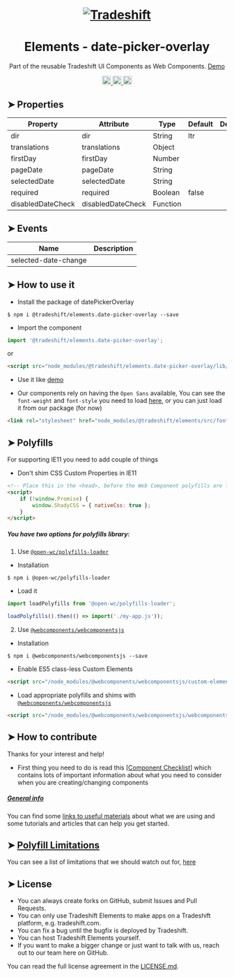 <h1 align="center">
    <a href="https://tradeshift.com/">
      <img alt="Tradeshift" src="https://tradeshift.com/wp-content/themes/Tradeshift/img/brand/logo-black.png"/>
    </a>
</h1>

<h1 align="center">Elements - date-picker-overlay</h1>

<p align="center">
  Part of the reusable Tradeshift UI Components as Web Components.
    <a href="https://tradeshift.github.io/elements/?path=/story/ts-date-picker-overlay--default">
      Demo
    </a>
</p>

<p align="center">
    <a href="https://www.npmjs.com/package/@tradeshift/elements.date-picker-overlay">
      <img alt="NPM Version" src="https://badgen.net/npm/v/@tradeshift/elements.date-picker-overlay" height="20"/>
    </a>
    <a href="https://npmcharts.com/compare/@tradeshift/elements.date-picker-overlay?minimal=true">
		  <img alt="Downloads per month" src="https://badgen.net/npm/dm/@tradeshift/elements.date-picker-overlay" height="20"/>
		</a>
		<a href="https://www.npmjs.com/browse/depended/@tradeshift/elements.date-picker-overlay">
		  <img alt="Dependent packages" src="https://badgen.net/npm/dependents/@tradeshift/elements.date-picker-overlay" height="20"/>
		</a>
</p>

<style>
  table {
        width:100%;
  }
</style>

## ➤ Properties

| Property          | Attribute         | Type     | Default | Description |
| ----------------- | ----------------- | -------- | ------- | ----------- |
| dir               | dir               | String   | ltr     |             |
| translations      | translations      | Object   |         |             |
| firstDay          | firstDay          | Number   |         |             |
| pageDate          | pageDate          | String   |         |             |
| selectedDate      | selectedDate      | String   |         |             |
| required          | required          | Boolean  | false   |             |
| disabledDateCheck | disabledDateCheck | Function |         |             |

## ➤ Events

| Name                 | Description |
| -------------------- | ----------- |
| selected-date-change |             |

## ➤ How to use it

- Install the package of datePickerOverlay

```shell
$ npm i @tradeshift/elements.date-picker-overlay --save
```

- Import the component

```js
import '@tradeshift/elements.date-picker-overlay';
```

or

```html
<script src="node_modules/@tradeshift/elements.date-picker-overlay/lib/date-picker-overlay.umd.js"></script>
```

- Use it like [demo]("https://tradeshift.github.io/elements/?path=/story/ts-date-picker-overlay--default")

- Our components rely on having the `Open Sans` available, You can see the `font-weight` and `font-style` you need to load [here](https://github.com/Tradeshift/elements/blob/master/packages/core/src/fonts.css), or you can just load it from our package (for now)

```html
<link rel="stylesheet" href="node_modules/@tradeshift/elements/src/fonts.css" />
```

## ➤ Polyfills

For supporting IE11 you need to add couple of things

- Don't shim CSS Custom Properties in IE11

```html
<!-- Place this in the <head>, before the Web Component polyfills are loaded -->
<script>
	if (!window.Promise) {
		window.ShadyCSS = { nativeCss: true };
	}
</script>
```

##### You have two options for polyfills library:

1. Use [`@open-wc/polyfills-loader`](https://github.com/open-wc/open-wc/tree/master/packages/polyfills-loader)

- Installation

```shell
$ npm i @open-wc/polyfills-loader
```

- Load it

```js
import loadPolyfills from '@open-wc/polyfills-loader';

loadPolyfills().then(() => import('./my-app.js'));
```

2. Use [`@webcomponents/webcomponentsjs`](https://github.com/webcomponents/polyfills/tree/master/packages/webcomponentsjs)

- Installation

```hell
$ npm i @webcomponents/webcomponentsjs --save
```

- Enable ES5 class-less Custom Elements

```html
<script src="/node_modules/@webcomponents/webcomponentsjs/custom-elements-es5-adapter.js"></script>
```

- Load appropriate polyfills and shims with [`@webcomponents/webcomponentsjs`](https://github.com/webcomponents/webcomponentsjs)

```html
<script src="/node_modules/@webcomponents/webcomponentsjs/webcomponents-loader.js" defer></script>
```

## ➤ How to contribute

Thanks for your interest and help!

- First thing you need to do is read this [[Component Checklist](https://github.com/Tradeshift/elements/wiki/Component-checklist)] which contains lots of important information about what you need to consider when you are creating/changing components

##### [General info](https://github.com/Tradeshift/elements/wiki/Useful-materials-starter)

You can find some [links to useful materials](https://github.com/Tradeshift/elements/wiki/Useful-materials-starter) about what we are using and some tutorials and articles that can help you get started.

## ➤ [Polyfill Limitations](https://github.com/Tradeshift/elements/wiki/Polyfill-Limitations)

You can see a list of limitations that we should watch out for, [here](https://github.com/Tradeshift/elements/wiki/Polyfill-Limitations)

## ➤ License

- You can always create forks on GitHub, submit Issues and Pull Requests.
- You can only use Tradeshift Elements to make apps on a Tradeshift platform, e.g. tradeshift.com.
- You can fix a bug until the bugfix is deployed by Tradeshift.
- You can host Tradeshift Elements yourself.
- If you want to make a bigger change or just want to talk with us, reach out to our team here on GitHub.

You can read the full license agreement in the [LICENSE.md](https://github.com/Tradeshift/elements/blob/master/LICENSE.md).
